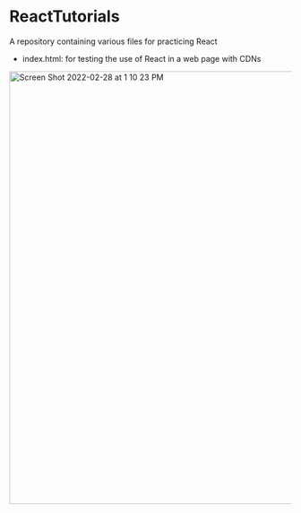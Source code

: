 # ReactTutorials
A repository containing various files for practicing React
- index.html: for testing the use of React in a web page with CDNs

<img width="772" alt="Screen Shot 2022-02-28 at 1 10 23 PM" src="https://user-images.githubusercontent.com/67937281/156035496-c7e63bc2-8c72-4cdd-a0f9-df52d95c3eda.png">
